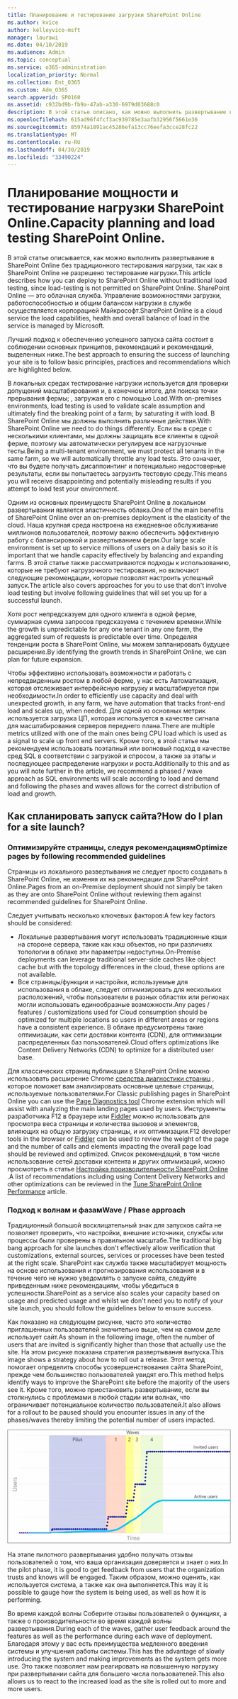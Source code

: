 ```yaml
---
title: Планирование и тестирование загрузки SharePoint Online
ms.author: kvice
author: kelleyvice-msft
manager: laurawi
ms.date: 04/10/2019
ms.audience: Admin
ms.topic: conceptual
ms.service: o365-administration
localization_priority: Normal
ms.collection: Ent_O365
ms.custom: Adm_O365
search.appverid: SPO160
ms.assetid: c932bd9b-fb9a-47ab-a330-6979d03688c0
description: В этой статье описано, как можно выполнить развертывание в SharePoint Online без проведения традиционных нагрузочного тестирования, так как оно не разрешено.
ms.openlocfilehash: 615ad96f4fcf3ac939785e3aafb32956f5661e36
ms.sourcegitcommit: 85974a1891ac45286efa13cc76eefa3cce28fc22
ms.translationtype: MT
ms.contentlocale: ru-RU
ms.lasthandoff: 04/30/2019
ms.locfileid: "33490224"
---
```

# <a name="capacity-planning-and-load-testing-sharepoint-online"></a><span data-ttu-id="e8e70-103">Планирование мощности и тестирование нагрузки SharePoint Online.</span><span class="sxs-lookup"><span data-stu-id="e8e70-103">Capacity planning and load testing SharePoint Online.</span></span>

<span data-ttu-id="e8e70-104">В этой статье описывается, как можно выполнить развертывание в SharePoint Online без традиционного тестирования нагрузки, так как в SharePoint Online не разрешено тестирование нагрузки.</span><span class="sxs-lookup"><span data-stu-id="e8e70-104">This article describes how you can deploy to SharePoint Online without traditional load testing, since load-testing is not permitted on SharePoint Online.</span></span> <span data-ttu-id="e8e70-105">SharePoint Online — это облачная служба. Управление возможностями загрузки, работоспособностью и общим балансом нагрузки в службе осуществляется корпорацией Майкрософт.</span><span class="sxs-lookup"><span data-stu-id="e8e70-105">SharePoint Online is a cloud service the load capabilities, health and overall balance of load in the service is managed by Microsoft.</span></span>
  
<span data-ttu-id="e8e70-106">Лучший подход к обеспечению успешного запуска сайта состоит в соблюдении основных принципов, рекомендаций и рекомендаций, выделенных ниже.</span><span class="sxs-lookup"><span data-stu-id="e8e70-106">The best approach to ensuring the success of launching your site is to follow basic principles, practices and recommendations which are highlighted below.</span></span>
  
<span data-ttu-id="e8e70-107">В локальных средах тестирование нагрузки используется для проверки допущений масштабирования и, в конечном итоге, для поиска точки прерывания фермы; , загружая его с помощью Load.</span><span class="sxs-lookup"><span data-stu-id="e8e70-107">With on-premises environments, load testing is used to validate scale assumption and ultimately find the breaking point of a farm; by saturating it with load.</span></span> <span data-ttu-id="e8e70-108">В SharePoint Online мы должны выполнить различные действия.</span><span class="sxs-lookup"><span data-stu-id="e8e70-108">With SharePoint Online we need to do things differently.</span></span> <span data-ttu-id="e8e70-109">Если вы в среде с несколькими клиентами, мы должны защищать все клиенты в одной ферме, поэтому мы автоматически регулируем все нагрузочные тесты.</span><span class="sxs-lookup"><span data-stu-id="e8e70-109">Being a multi-tenant environment, we must protect all tenants in the same farm, so we will automatically throttle any load tests.</span></span> <span data-ttu-id="e8e70-110">Это означает, что вы будете получать дисаппоинтинг и потенциально недостоверные результаты, если вы попытаетесь загрузить тестовую среду.</span><span class="sxs-lookup"><span data-stu-id="e8e70-110">This means you will receive disappointing and potentially misleading results if you attempt to load test your environment.</span></span>
  
<span data-ttu-id="e8e70-111">Одним из основных преимуществ SharePoint Online в локальном развертывании является эластичность облака.</span><span class="sxs-lookup"><span data-stu-id="e8e70-111">One of the main benefits of SharePoint Online over an on-premises deployment is the elasticity of the cloud.</span></span> <span data-ttu-id="e8e70-112">Наша крупная среда настроена на ежедневное обслуживание миллионов пользователей, поэтому важно обеспечить эффективную работу с балансировкой и развертыванием ферм.</span><span class="sxs-lookup"><span data-stu-id="e8e70-112">Our large scale environment is set up to service millions of users on a daily basis so it is important that we handle capacity effectively by balancing and expanding farms.</span></span> <span data-ttu-id="e8e70-113">В этой статье также рассматриваются подходы к использованию, которые не требуют нагрузочного тестирования, но включают следующие рекомендации, которые позволят настроить успешный запуск.</span><span class="sxs-lookup"><span data-stu-id="e8e70-113">The article also covers approaches for you to use that don't involve load testing but involve following guidelines that will set you up for a successful launch.</span></span> 
  
<span data-ttu-id="e8e70-114">Хотя рост непредсказуем для одного клиента в одной ферме, суммарная сумма запросов предсказуема с течением времени.</span><span class="sxs-lookup"><span data-stu-id="e8e70-114">While the growth is unpredictable for any one tenant in any one farm, the aggregated sum of requests is predictable over time.</span></span> <span data-ttu-id="e8e70-115">Определяя тенденции роста в SharePoint Online, мы можем запланировать будущее расширение.</span><span class="sxs-lookup"><span data-stu-id="e8e70-115">By identifying the growth trends in SharePoint Online, we can plan for future expansion.</span></span>
  
<span data-ttu-id="e8e70-116">Чтобы эффективно использовать возможности и работать с непредвиденным ростом в любой ферме, у нас есть Автоматизация, которая отслеживает интерфейсную нагрузку и масштабируется при необходимости.</span><span class="sxs-lookup"><span data-stu-id="e8e70-116">In order to efficiently use capacity and deal with unexpected growth, in any farm, we have automation that tracks front-end load and scales up, when needed.</span></span> <span data-ttu-id="e8e70-117">Для одной из основных метрик используется загрузка ЦП, которая используется в качестве сигнала для масштабирования серверов переднего плана.</span><span class="sxs-lookup"><span data-stu-id="e8e70-117">There are multiple metrics utilized with one of the main ones being CPU load which is used as a signal to scale up front end servers.</span></span> <span data-ttu-id="e8e70-118">Кроме того, в этой статье мы рекомендуем использовать поэтапный или волновый подход в качестве сред SQL в соответствии с загрузкой и спросом, а также за этапы и последующее распределение нагрузки и роста.</span><span class="sxs-lookup"><span data-stu-id="e8e70-118">Additionally to this and as you will note further in the article, we recommend a phased / wave approach as SQL environments will scale according to load and demand and following the phases and waves allows for the correct distribution of load and growth.</span></span> 
  
## <a name="how-do-i-plan-for-a-site-launch"></a><span data-ttu-id="e8e70-119">Как спланировать запуск сайта?</span><span class="sxs-lookup"><span data-stu-id="e8e70-119">How do I plan for a site launch?</span></span>

### <a name="optimize-pages-by-following-recommended-guidelines"></a><span data-ttu-id="e8e70-120">Оптимизируйте страницы, следуя рекомендациям</span><span class="sxs-lookup"><span data-stu-id="e8e70-120">Optimize pages by following recommended guidelines</span></span>
<span data-ttu-id="e8e70-121">Страницы из локального развертывания не следует просто создавать в SharePoint Online, не изменяя их на рекомендации для SharePoint Online.</span><span class="sxs-lookup"><span data-stu-id="e8e70-121">Pages from an on-Premise deployment should not simply be taken as they are onto SharePoint Online without reviewing them against recommended guidelines for SharePoint Online.</span></span>

<span data-ttu-id="e8e70-122">Следует учитывать несколько ключевых факторов:</span><span class="sxs-lookup"><span data-stu-id="e8e70-122">A few key factors should be considered:</span></span>
- <span data-ttu-id="e8e70-123">Локальные развертывания могут использовать традиционные кэши на стороне сервера, такие как кэш объектов, но при различиях топологии в облаке эти параметры недоступны.</span><span class="sxs-lookup"><span data-stu-id="e8e70-123">On-Premise deployments can leverage traditional server-side caches like object cache but with the topology differences in the cloud, these options are not available.</span></span>
- <span data-ttu-id="e8e70-124">Все страницы/функции и настройки, используемые для использования в облаке, следует оптимизировать для нескольких расположений, чтобы пользователи в разных областях или регионах могли использовать единообразные возможности.</span><span class="sxs-lookup"><span data-stu-id="e8e70-124">Any pages / features / customizations used for Cloud consumption should be optimized for multiple locations so users in different areas or regions have a consistent experience.</span></span> <span data-ttu-id="e8e70-125">В облаке предусмотрены такие оптимизации, как сети доставки контента (CDN), для оптимизации распределенных баз пользователей.</span><span class="sxs-lookup"><span data-stu-id="e8e70-125">Cloud offers optimizations like Content Delivery Networks (CDN) to optimize for a distributed user base.</span></span>

<span data-ttu-id="e8e70-126">Для классических страниц публикации в SharePoint Online можно использовать расширение Chrome [средства диагностики страниц](https://aka.ms/perftool) , которое поможет вам анализировать основные целевые страницы, используемые пользователями.</span><span class="sxs-lookup"><span data-stu-id="e8e70-126">For Classic publishing pages in SharePoint Online you can use the [Page Diagnostics tool](https://aka.ms/perftool) Chrome extension which will assist with analyzing the main landing pages used by users.</span></span>
<span data-ttu-id="e8e70-127">Инструменты разработчика F12 в браузере или [Fiddler](https://www.telerik.com/download/fiddler) можно использовать для просмотра веса страницы и количества вызовов и элементов, влияющих на общую загрузку страницы, и их оптимизации.</span><span class="sxs-lookup"><span data-stu-id="e8e70-127">F12 developer tools in the browser or [Fiddler](https://www.telerik.com/download/fiddler) can be used to review the weight of the page and the number of calls and elements impacting the overall page load should be reviewed and optimized.</span></span> <span data-ttu-id="e8e70-128">Список рекомендаций, в том числе использование сетей доставки контента и других оптимизаций, можно просмотреть в статье [Настройка производительности SharePoint Online](https://aka.ms/tuneSPO) .</span><span class="sxs-lookup"><span data-stu-id="e8e70-128">A list of recommendations including using Content Delivery Networks and other optimizations can be reviewed in the [Tune SharePoint Online Performance](https://aka.ms/tuneSPO) article.</span></span>

### <a name="wave--phase-approach"></a><span data-ttu-id="e8e70-129">Подход к волнам и фазам</span><span class="sxs-lookup"><span data-stu-id="e8e70-129">Wave / Phase approach</span></span>
<span data-ttu-id="e8e70-130">Традиционный большой восклицательный знак для запусков сайта не позволяет проверить, что настройки, внешние источники, службы или процессы были проверены в правильном масштабе.</span><span class="sxs-lookup"><span data-stu-id="e8e70-130">The traditional big bang approach for site launches don't effectively allow verification that customizations, external sources, services or processes have been tested at the right scale.</span></span> <span data-ttu-id="e8e70-131">SharePoint как служба также масштабирует мощность на основе использования и прогнозирования использования и в течение чего не нужно уведомлять о запуске сайта, следуйте приведенным ниже рекомендациям, чтобы убедиться в успешности.</span><span class="sxs-lookup"><span data-stu-id="e8e70-131">SharePoint as a service also scales your capacity based on usage and predicted usage and whilst we don't need you to notify of your site launch, you should follow the guidelines below to ensure success.</span></span>
  
<span data-ttu-id="e8e70-132">Как показано на следующем рисунке, часто это количество приглашенных пользователей значительно выше, чем на самом деле использует сайт.</span><span class="sxs-lookup"><span data-stu-id="e8e70-132">As shown in the following image, often the number of users that are invited is significantly higher than those that actually use the site.</span></span> <span data-ttu-id="e8e70-133">На этом рисунке показана стратегия развертывания выпуска.</span><span class="sxs-lookup"><span data-stu-id="e8e70-133">This image shows a strategy about how to roll out a release.</span></span> <span data-ttu-id="e8e70-134">Этот метод помогает определить способы усовершенствования сайта SharePoint, прежде чем большинство пользователей увидят его.</span><span class="sxs-lookup"><span data-stu-id="e8e70-134">This method helps identify ways to improve the SharePoint site before the majority of the users see it.</span></span> <span data-ttu-id="e8e70-135">Кроме того, можно приостановить развертывание, если вы столкнулись с проблемами в любой стадии или волнах, что ограничивает потенциальное количество пользователей.</span><span class="sxs-lookup"><span data-stu-id="e8e70-135">It also allows for a rollout to be paused should you encounter issues in any of the phases/waves thereby limiting the potential number of users impacted.</span></span>
  
![Диаграмма, показывающая приглашенных и активных пользователей](media/0bc14a20-9420-4986-b9b9-fbcd2c6e0fb9.png)
  
<span data-ttu-id="e8e70-137">На этапе пилотного развертывания удобно получать отзывы пользователей о том, что ваша организация доверяется и знает о них.</span><span class="sxs-lookup"><span data-stu-id="e8e70-137">In the pilot phase, it is good to get feedback from users that the organization trusts and knows will be engaged.</span></span> <span data-ttu-id="e8e70-138">Таким образом, можно оценить, как используется система, а также как она выполняется.</span><span class="sxs-lookup"><span data-stu-id="e8e70-138">This way it is possible to gauge how the system is being used, as well as how it is performing.</span></span>
  
<span data-ttu-id="e8e70-139">Во время каждой волны Соберите отзывы пользователей о функциях, а также о производительности во время каждой волны развертывания.</span><span class="sxs-lookup"><span data-stu-id="e8e70-139">During each of the waves, gather user feedback around the features as well as the performance during each wave of deployment.</span></span> <span data-ttu-id="e8e70-140">Благодаря этому у вас есть преимущества медленного введения системы и улучшения работы системы.</span><span class="sxs-lookup"><span data-stu-id="e8e70-140">This has the advantage of slowly introducing the system and making improvements as the system gets more use.</span></span> <span data-ttu-id="e8e70-141">Это также позволяет нам реагировать на повышенную нагрузку при развертывании сайта для большего числа пользователей.</span><span class="sxs-lookup"><span data-stu-id="e8e70-141">This also allows us to react to the increased load as the site is rolled out to more and more users.</span></span>
